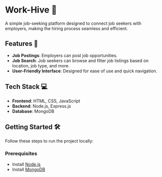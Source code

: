 # Work-Hive 🐝
A simple job-seeking platform designed to connect job seekers with employers, making the hiring process seamless and efficient.

## Features 🚀
- **Job Postings**: Employers can post job opportunities.
- **Job Search**: Job seekers can browse and filter job listings based on location, job type, and more.
- **User-Friendly Interface**: Designed for ease of use and quick navigation.

## Tech Stack 💻
- **Frontend**: HTML, CSS, JavaScript
- **Backend**: Node.js, Express.js
- **Database**: MongoDB

## Getting Started 🛠️
Follow these steps to run the project locally:

### Prerequisites
- Install [Node.js](https://nodejs.org/)
- Install [MongoDB](https://www.mongodb.com/)

